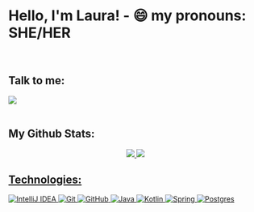  <div> 
   <h1> 
    Hello, I'm Laura!
- 😄 my pronouns: SHE/HER
   </h1>
<br>
   
 <h2>Talk to me: </h2>
 <a href="https://www.linkedin.com/in/lauraxch/" target="_blank"><img src="https://img.shields.io/badge/-LinkedIn-%230077B5?style=for-the-badge&logo=linkedin&logoColor=white" target="_blank"></a>
  </div>

<br>

 <h2>My Github Stats: </h2>
 
<div align="center">
  <a href="https://github.com/laura-chagas">
    <img src="https://github-readme-stats.vercel.app/api?username=laura-chagas&show_icons=true&theme=dracula#gh-dracula-mode-only)](https://github.com/laura-chagas/github-readme-stats#gh-dracula-mode-only"/_>
  <img src="https://github-readme-stats.vercel.app/api/top-langs/?username=laura-chagas&show_icons=true&theme=dracula#gh-dracula-mode-only)](https://github.com/laura-chagas/github-readme-stats"/_>

</div>

  ##

   <h2>Technologies: </h2>
  
  ![IntelliJ IDEA](https://img.shields.io/badge/IntelliJIDEA-000000.svg?style=for-the-badge&logo=intellij-idea&logoColor=white)
  ![Git](https://img.shields.io/badge/git-%23F05033.svg?style=for-the-badge&logo=git&logoColor=white)
  ![GitHub](https://img.shields.io/badge/github-%23121011.svg?style=for-the-badge&logo=github&logoColor=white)
  ![Java](https://img.shields.io/badge/java-%23ED8B00.svg?style=for-the-badge&logo=openjdk&logoColor=white)
  ![Kotlin](https://img.shields.io/badge/kotlin-%237F52FF.svg?style=for-the-badge&logo=kotlin&logoColor=white)
  ![Spring](https://img.shields.io/badge/spring-%236DB33F.svg?style=for-the-badge&logo=spring&logoColor=white)
  ![Postgres](https://img.shields.io/badge/postgres-%23316192.svg?style=for-the-badge&logo=postgresql&logoColor=white)
    
  
  ##
  
 

